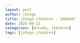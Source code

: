 ```yaml
---
layout: post
author: jotego
title: jotego.jtmidres - 2d8b68f
date: 2025-09-12
categories: [Arcade, jtmidres]
tags: [jotego.jtmidres]
---
```


